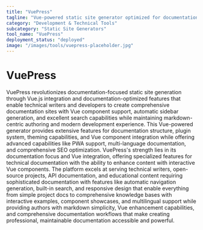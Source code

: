 ```yaml
---
title: "VuePress"
tagline: "Vue-powered static site generator optimized for documentation"
category: "Development & Technical Tools"
subcategory: "Static Site Generators"
tool_name: "VuePress"
deployment_status: "deployed"
image: "/images/tools/vuepress-placeholder.jpg"
---
```


# VuePress

VuePress revolutionizes documentation-focused static site generation through Vue.js integration and documentation-optimized features that enable technical writers and developers to create comprehensive documentation sites with Vue component support, automatic sidebar generation, and excellent search capabilities while maintaining markdown-centric authoring and modern development experience. This Vue-powered generator provides extensive features for documentation structure, plugin system, theming capabilities, and Vue component integration while offering advanced capabilities like PWA support, multi-language documentation, and comprehensive SEO optimization. VuePress's strength lies in its documentation focus and Vue integration, offering specialized features for technical documentation with the ability to enhance content with interactive Vue components. The platform excels at serving technical writers, open-source projects, API documentation, and educational content requiring sophisticated documentation with features like automatic navigation generation, built-in search, and responsive design that enable everything from simple project docs to comprehensive knowledge bases with interactive examples, component showcases, and multilingual support while providing authors with markdown simplicity, Vue enhancement capabilities, and comprehensive documentation workflows that make creating professional, maintainable documentation accessible and powerful.